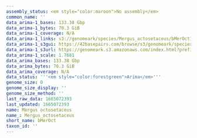 ```yaml
---
assembly_status: <em style="color:maroon">No assembly</em>
common_name: ''
data_arima-1_bases: 133.38 Gbp
data_arima-1_bytes: 70.3 GiB
data_arima-1_coverage: N/A
data_arima-1_links: s3://genomeark/species/Mergus_octosetaceus/bMerOct1/genomic_data/arima/<br>
data_arima-1_s3gui: https://42basepairs.com/browse/s3/genomeark/species/Mergus_octosetaceus/bMerOct1/genomic_data/arima/
data_arima-1_s3url: https://genomeark.s3.amazonaws.com/index.html?prefix=species/Mergus_octosetaceus/bMerOct1/genomic_data/arima/
data_arima-1_scale: 1.7681
data_arima_bases: 133.38 Gbp
data_arima_bytes: 70.3 GiB
data_arima_coverage: N/A
data_status: '''<em style="color:forestgreen">Arima</em>'''
genome_size: 0
genome_size_display: ''
genome_size_method: ''
last_raw_data: 1665072393
last_updated: 1665072393
name: Mergus octosetaceus
name_: Mergus_octosetaceus
short_name: bMerOct
taxon_id: ''
---
```

